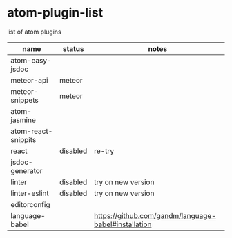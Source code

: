 # atom-plugin-list
list of atom plugins  

|name | status| notes|
|--------------- | ---------------| ---------------|
|atom-easy-jsdoc | | 
|meteor-api | meteor |
|meteor-snippets | meteor |
|atom-jasmine | |
|atom-react-snippits | |
|react | disabled | re-try |
|jsdoc-generator | |
|linter | disabled| try on new version|
|linter-eslint | disabled| try on new version|
|editorconfig | |
|language-babel |  | https://github.com/gandm/language-babel#installation |
